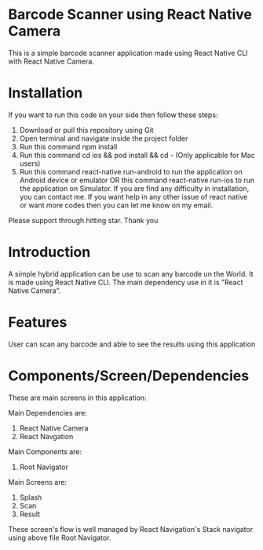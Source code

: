 # Barcode Scanner using React Native Camera
This is a simple barcode scanner application made using React Native CLI with React Native Camera.

# Installation
If you want to run this code on your side then follow these steps:
1. Download or pull this repository using Git
2. Open terminal and navigate inside the project folder
3. Run this command npm install
4. Run this command cd ios && pod install && cd - (Only applicable for Mac users)
5. Run this command react-native run-android to run the application on Android device or emulator OR this command react-native run-ios to run the application on Simulator.
If you are find any difficulty in installation, you can contact me. If you want help in any other issue of react native or want more codes then you can let me know on my email.

Please support through hitting star. Thank you

# Introduction
A simple hybrid application can be use to scan any barcode un the World. It is made using React Native CLI. The main dependency use in it is "React Native Camera".

# Features
User can scan any barcode and able to see the results using this application

# Components/Screen/Dependencies
These are main screens in this application:

Main Dependencies are:
1. React Native Camera
2. React Navgation

Main Components are:
1. Root Navigator

Main Screens are:
1. Splash
2. Scan
3. Result

These screen's flow is well managed by React Navigation's Stack navigator using above file Root Navigator.


